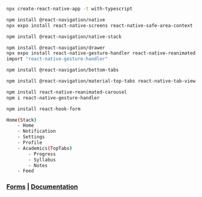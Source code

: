 ```sh
npx create-react-native-app -t with-typescript

npm install @react-navigation/native
npx expo install react-native-screens react-native-safe-area-context

npm install @react-navigation/native-stack

npm install @react-navigation/drawer
npx expo install react-native-gesture-handler react-native-reanimated
import "react-native-gesture-handler"

npm install @react-navigation/bottom-tabs

npm install @react-navigation/material-top-tabs react-native-tab-view

npm install react-native-reanimated-carousel
npm i react-native-gesture-handler

npm install react-hook-form
```

```sh
Home(Stack)
    - Home
    - Notification
    - Settings
    - Profile
    - Academics(TopTabs)
        - Progress
        - Syllabus
        - Notes
    - Feed
```

### [Forms](https://www.williamkurniawan.com/blog/building-a-simple-login-form-in-react-native-using-react-hook-form) | [Documentation](https://react-hook-form.com/get-started#ReactNative)
